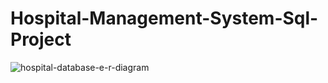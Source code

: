 # Hospital-Management-System-Sql-Project

![hospital-database-e-r-diagram](https://github.com/Bhavani876/Hospital-Management-System-Sql-Project/assets/122962752/84ba152b-9396-44f7-b7c7-d6555d369811)
